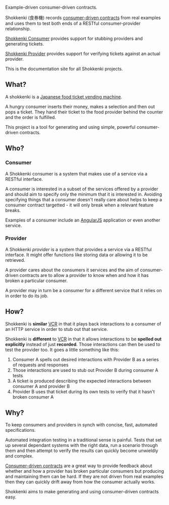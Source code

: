 Example-driven consumer-driven contracts.

Shokkenki (食券機) records [consumer-driven contracts](http://martinfowler.com/articles/consumerDrivenContracts.html) from real examples and uses them to test both ends of a RESTful consumer-provider relationship.

[Shokkenki Consumer](https://github.com/brentsnook/shokkenki-consumer) provides support for stubbing providers and generating tickets.

[Shokkenki Provider](https://github.com/brentsnook/shokkenki-provider) provides support for verifying tickets against an actual provider.

This is the documentation site for all Shokkenki projects.

## What?

A shokkenki is a [Japanese food ticket vending machine](http://www.youtube.com/watch?v=-tZXGdWQZ5g).

A hungry consumer inserts their money, makes a selection and then out pops a ticket. They hand their ticket to the food provider behind the counter and the order is fulfilled.

This project is a tool for generating and using simple, powerful consumer-driven contracts.

## Who?

### Consumer

A Shokkenki consumer is a system that makes use of a service via a RESTful interface.

A consumer is interested in a subset of the services offered by a provider and should aim to specify only the minimum that it is interested in. Avoiding specifying things that a consumer doesn't really care about helps to keep a consumer contract targetted - it will only break when a relevant feature breaks.

Examples of a consumer include an [AngularJS](http://http://angularjs.org) application or even another service.

### Provider

A Shokkenki *provider* is a system that provides a service via a RESTful interface. It might offer functions like storing data or allowing it to be retrieved.

A provider cares about the consumers it services and the aim of consumer-driven contracts are to allow a provider to know when and how it has broken a particular consumer.

A provider may in turn be a consumer for a different service that it relies on in order to do its job.

## How?

Shokkenki is **similar** [VCR](https://github.com/vcr/vcr) in that it plays back interactions to a consumer of an HTTP service in order to stub out that service.

Shokkenki is **different** to [VCR](https://github.com/vcr/vcr) in that it allows interactions to be **spelled out explicitly** instead of just **recorded**. Those interactions can then be used to test the provider too. It goes a little something like this:

1. Consumer A spells out desired interactions with Provider B as a series of requests and responses
2. Those interactions are used to stub out Provider B during consumer A tests
3. A ticket is produced describing the expected interactions between consumer A and provider B
4. Provider B uses that ticket during its own tests to verify that it hasn't broken consumer A

## Why?

To keep consumers and providers in synch with concise, fast, automated specifications.

Automated integration testing in a traditional sense is painful. Tests that set up several dependant systems with the right data, run a scenario through them and then attempt to verify the results can quickly become unwieldly and complex.

[Consumer-driven contracts](http://martinfowler.com/articles/consumerDrivenContracts.html) are a great way to provide feedback about whether and how a provider has broken particular consumers but producing and maintaining them can be hard. If they are not driven from real examples then they can quickly drift away from how the consumer actually works.

Shokkenki aims to make generating and using consumer-driven contracts easy.